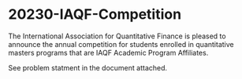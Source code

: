 # 20230-IAQF-Competition
The International Association for Quantitative Finance is pleased to announce the annual competition for students enrolled in quantitative masters programs that are IAQF Academic Program Affiliates.

See problem statment in the document attached.
